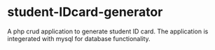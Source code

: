 # student-IDcard-generator
A php crud application to generate student ID card. The application is integerated with mysql for database functionality.
